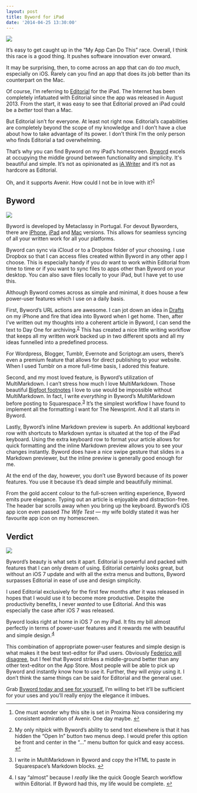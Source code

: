 ```yaml
---
layout: post
title: Byword for iPad
date: '2014-04-25 13:30:00'
---
```


<img src="http://localhost:8888/wp.thenewsprint.co/wp-content/uploads/2014/04/img3.png" />
<p data-preserve-html-node="true">It’s easy to get caught up in the “My App Can Do This” race. Overall, I think this race is a good thing. It pushes software innovation ever onward. </p>
<p data-preserve-html-node="true">It may be surprising, then, to come across an app that can do <em data-preserve-html-node="true">too much</em>, especially on iOS. Rarely can you find an app that does its job better than its counterpart on the Mac. </p><p data-preserve-html-node="true">Of course, I’m referring to <a data-preserve-html-node="true" href="https://itunes.apple.com/us/app/editorial/id673907758?mt=8&amp;uo=4&amp;at=1l3v5At">Editorial</a> for the iPad. The Internet has been completely infatuated with Editorial since the app was released in August 2013. From the start, it was easy to see that Editorial proved an iPad could be a <em data-preserve-html-node="true">better</em> tool than a Mac. </p><p data-preserve-html-node="true">But Editorial isn’t for everyone. At least not right now. Editorial’s capabilities are completely beyond the scope of my knowledge and I don’t have a clue about how to take advantage of its power. I don’t think I’m the only person who finds Editorial a tad overwhelming.</p><p data-preserve-html-node="true">That’s why you can find Byword on my iPad’s homescreen. <a data-preserve-html-node="true" href="http://bywordapp.com">Byword</a> excels at occupying the middle ground between functionality and simplicity. It's beautiful and simple. It’s not as opinionated as <a data-preserve-html-node="true" href="http://www.iawriter.com/ipad/">iA Writer</a> and it’s not as hardcore as Editorial.</p><p data-preserve-html-node="true">Oh, and it supports Avenir. How could I not be in love with it?<sup data-preserve-html-node="true"><a data-preserve-html-node="true" href="#fn:1" id="fnref:1" title="see footnote" class="footnote">1</a></sup></p><h2 data-preserve-html-node="true">Byword</h2><img src="http://localhost:8888/wp.thenewsprint.co/wp-content/uploads/2014/04/img2.png" /><p data-preserve-html-node="true">Byword is developed by Metaclassy in Portugal. For devout Byworders, there are <a data-preserve-html-node="true" href="https://itunes.apple.com/us/app/byword/id482063361?mt=8&amp;uo=4&amp;at=1l3v5At">iPhone</a>, <a data-preserve-html-node="true" href="https://itunes.apple.com/us/app/byword/id482063361?mt=8&amp;uo=4&amp;at=1l3v5At">iPad</a> and <a data-preserve-html-node="true" href="https://itunes.apple.com/us/app/byword/id420212497?mt=12&amp;uo=4&amp;at=1l3v5At">Mac</a> versions. This allows for seamless syncing of all your written work for all your platforms. </p>

<p data-preserve-html-node="true">Byword can sync via iCloud or to a Dropbox folder of your choosing. I use Dropbox so that I can access files created within Byword in any other app I choose. This is especially handy if you <em data-preserve-html-node="true">do</em> want to work within Editorial from time to time or if you want to sync files to apps other than Byword on your desktop. You can also save files locally to your iPad, but I have yet to use this.</p>

<p data-preserve-html-node="true">Although Byword comes across as simple and minimal, it does house a few power-user features which I use on a daily basis. </p>

<p data-preserve-html-node="true">First, Byword’s URL actions are awesome. I can jot down an idea in <a data-preserve-html-node="true" href="https://itunes.apple.com/us/app/drafts-quickly-capture-notes/id502385074?mt=8&amp;uo=4&amp;at=1l3v5At">Drafts</a> on my iPhone and fire that idea into Byword when I get home. Then, after I’ve written out my thoughts into a coherent article in Byword, I can send the text to Day One for archiving.<sup data-preserve-html-node="true"><a data-preserve-html-node="true" href="#fn:2" id="fnref:2" title="see footnote" class="footnote">2</a></sup> This has created a nice little writing workflow that keeps all my written work backed up in two different spots and all my ideas funnelled into a predefined process. </p>

<p data-preserve-html-node="true">For Wordpress, Blogger, Tumblr, Evernote and Scriptogr.am users, there’s even a premium feature that allows for direct publishing to your website. When I used Tumblr on a more full-time basis, I adored this feature. </p>

<p data-preserve-html-node="true">Second, and my most loved feature, is Byword’s utilization of MultiMarkdown. I can’t stress how much I love MultiMarkdown. Those beautiful <a data-preserve-html-node="true" href="http://www.bigfootjs.com">Bigfoot footnotes</a> I love to use would be impossible without MultiMarkdown. In fact, I write <em data-preserve-html-node="true">everything</em> in Byword’s MultiMarkdown before posting to Squarespace.<sup data-preserve-html-node="true"><a data-preserve-html-node="true" href="#fn:3" id="fnref:3" title="see footnote" class="footnote">3</a></sup> It’s the simplest workflow I have found to implement all the formatting I want for The Newsprint. And it all starts in Byword.</p>

<p data-preserve-html-node="true">Lastly, Byword’s inline Markdown preview is superb. An additional keyboard row with shortcuts to Markdown syntax is situated at the top of the iPad keyboard. Using the extra keyboard row to format your article allows for quick formatting and the inline Markdown preview allows you to see your changes instantly. Byword does have a nice swipe gesture that slides in a Markdown previewer, but the inline preview is generally good enough for me.</p>

<p data-preserve-html-node="true">At the end of the day, however, you don’t use Byword because of its power features. You use it because it’s dead simple and beautifully minimal.</p>

<p data-preserve-html-node="true">From the gold accent colour to the full-screen writing experience, Byword emits pure elegance. Typing out an article is enjoyable and distraction-free. The header bar scrolls away when you bring up the keyboard. Byword’s iOS app icon even passed <em data-preserve-html-node="true">The Wife Test</em> — my wife boldly stated it was her favourite app icon on my homescreen.</p>

<h2 data-preserve-html-node="true">Verdict</h2><img src="http://localhost:8888/wp.thenewsprint.co/wp-content/uploads/2014/04/img1.png" /><p data-preserve-html-node="true">Byword’s beauty is what sets it apart. Editorial is powerful and packed with features that I can only dream of using. Editorial certainly looks great, but without an iOS 7 update and with all the extra menus and buttons, Byword surpasses Editorial in ease of use and design simplicity.</p>

<p data-preserve-html-node="true">I used Editorial exclusively for the first few months after it was released in hopes that I would use it to become more productive. Despite the productivity benefits, I never <em data-preserve-html-node="true">wanted</em> to use Editorial. And this was especially the case after iOS 7 was released.</p>

<p data-preserve-html-node="true">Byword looks right at home in iOS 7 on my iPad. It fits my bill almost perfectly in terms of power-user features and it rewards me with beautiful and simple design.<sup data-preserve-html-node="true"><a data-preserve-html-node="true" href="#fn:4" id="fnref:4" title="see footnote" class="footnote">4</a></sup> </p>

<p data-preserve-html-node="true">This combination of appropriate power-user features and simple design is what makes it the best text-editor for iPad users. Obviously <a data-preserve-html-node="true" href="http://www.macstories.net/stories/editorial-for-ipad-review/">Federico will disagree</a>, but I feel that Byword strikes a middle-ground better than any other text-editor on the App Store. Most people will be able to pick up Byword and instantly know how to use it. Further, they will <em data-preserve-html-node="true">enjoy</em> using it. I don’t think the same things can be said for Editorial and the general user.</p>

<p data-preserve-html-node="true">Grab <a data-preserve-html-node="true" href="https://itunes.apple.com/us/app/byword/id482063361?mt=8&amp;uo=4&amp;at=1l3v5At">Byword today and see for yourself.</a> I’m willing to bet it’ll be sufficient for your uses and you’ll really enjoy the elegance it imbues.</p>

<div data-preserve-html-node="true" class="footnotes">
<hr data-preserve-html-node="true">
<ol data-preserve-html-node="true">

<li data-preserve-html-node="true" id="fn:1">
<p data-preserve-html-node="true">One must wonder why this site is set in Proxima Nova considering my consistent admiration of Avenir. One day maybe. <a data-preserve-html-node="true" href="#fnref:1" title="return to article" class="reversefootnote">↩</a></p>
</li>

<li data-preserve-html-node="true" id="fn:2">
<p data-preserve-html-node="true">My only nitpick with Byword’s ability to send text elsewhere is that it has hidden the “Open In” button two menus deep. I would prefer this option be front and center in the “…” menu button for quick and easy access. <a data-preserve-html-node="true" href="#fnref:2" title="return to article" class="reversefootnote">↩</a></p>
</li>

<li data-preserve-html-node="true" id="fn:3">
<p data-preserve-html-node="true">I write in MultiMarkdown in Byword and copy the HTML to paste in Squarespace’s Markdown blocks. <a data-preserve-html-node="true" href="#fnref:3" title="return to article" class="reversefootnote">↩</a></p>
</li>

<li data-preserve-html-node="true" id="fn:4">
<p data-preserve-html-node="true">I say “almost” because I <em data-preserve-html-node="true">really</em> like the quick Google Search workflow within Editorial. If Byword had this, my life would be complete. <a data-preserve-html-node="true" href="#fnref:4" title="return to article" class="reversefootnote">↩</a></p>
</li>

</ol>
</div>